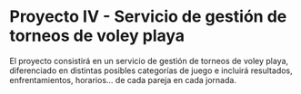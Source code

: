 # Proyecto IV - Servicio de gestión de torneos de voley playa 

El proyecto consistirá en un servicio de gestión de torneos de voley playa, diferenciado en distintas posibles categorías de juego e incluirá resultados, enfrentamientos, horarios... de cada pareja en cada jornada.

